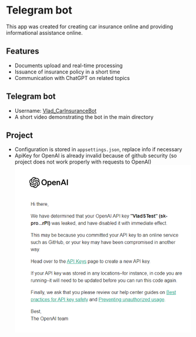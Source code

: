 
# Telegram bot

This app was created for creating car insurance online and providing informational assistance online.

## Features

- Documents upload and real-time processing
- Issuance of insurance policy in a short time
- Communication with ChatGPT on related topics

## Telegram bot

- Username: [Vlad_CarInsuranceBot](https://t.me/Vlad_CarInsuranceBot)
- A short video demonstrating the bot in the main directory
## Project

- Configuration is stored in `appsettings.json`, replace info if necessary
- ApiKey for OpenAI is already invalid because of github security (so project does not work properly with requests to OpenAI)
![alt text](image.png)
